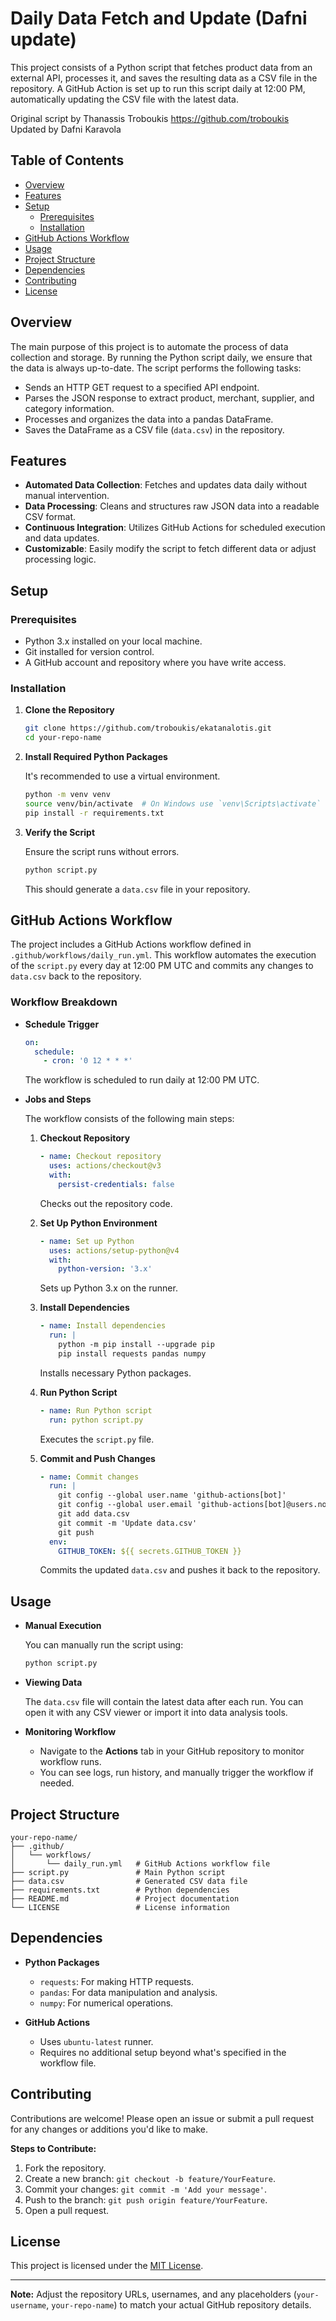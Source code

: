 # Daily Data Fetch and Update (Dafni update)

This project consists of a Python script that fetches product data from an external API, processes it, and saves the resulting data as a CSV file in the repository. A GitHub Action is set up to run this script daily at 12:00 PM, automatically updating the CSV file with the latest data.

Original script by Thanassis Troboukis https://github.com/troboukis
Updated by Dafni Karavola

## Table of Contents

- [Overview](#overview)
- [Features](#features)
- [Setup](#setup)
  - [Prerequisites](#prerequisites)
  - [Installation](#installation)
- [GitHub Actions Workflow](#github-actions-workflow)
- [Usage](#usage)
- [Project Structure](#project-structure)
- [Dependencies](#dependencies)
- [Contributing](#contributing)
- [License](#license)

## Overview

The main purpose of this project is to automate the process of data collection and storage. By running the Python script daily, we ensure that the data is always up-to-date. The script performs the following tasks:

- Sends an HTTP GET request to a specified API endpoint.
- Parses the JSON response to extract product, merchant, supplier, and category information.
- Processes and organizes the data into a pandas DataFrame.
- Saves the DataFrame as a CSV file (`data.csv`) in the repository.

## Features

- **Automated Data Collection**: Fetches and updates data daily without manual intervention.
- **Data Processing**: Cleans and structures raw JSON data into a readable CSV format.
- **Continuous Integration**: Utilizes GitHub Actions for scheduled execution and data updates.
- **Customizable**: Easily modify the script to fetch different data or adjust processing logic.

## Setup

### Prerequisites

- Python 3.x installed on your local machine.
- Git installed for version control.
- A GitHub account and repository where you have write access.

### Installation

1. **Clone the Repository**

   ```bash
   git clone https://github.com/troboukis/ekatanalotis.git
   cd your-repo-name
   ```

2. **Install Required Python Packages**

   It's recommended to use a virtual environment.

   ```bash
   python -m venv venv
   source venv/bin/activate  # On Windows use `venv\Scripts\activate`
   pip install -r requirements.txt
   ```

3. **Verify the Script**

   Ensure the script runs without errors.

   ```bash
   python script.py
   ```

   This should generate a `data.csv` file in your repository.

## GitHub Actions Workflow

The project includes a GitHub Actions workflow defined in `.github/workflows/daily_run.yml`. This workflow automates the execution of the `script.py` every day at 12:00 PM UTC and commits any changes to `data.csv` back to the repository.

### Workflow Breakdown

- **Schedule Trigger**

  ```yaml
  on:
    schedule:
      - cron: '0 12 * * *'
  ```

  The workflow is scheduled to run daily at 12:00 PM UTC.

- **Jobs and Steps**

  The workflow consists of the following main steps:

  1. **Checkout Repository**

     ```yaml
     - name: Checkout repository
       uses: actions/checkout@v3
       with:
         persist-credentials: false
     ```

     Checks out the repository code.

  2. **Set Up Python Environment**

     ```yaml
     - name: Set up Python
       uses: actions/setup-python@v4
       with:
         python-version: '3.x'
     ```

     Sets up Python 3.x on the runner.

  3. **Install Dependencies**

     ```yaml
     - name: Install dependencies
       run: |
         python -m pip install --upgrade pip
         pip install requests pandas numpy
     ```

     Installs necessary Python packages.

  4. **Run Python Script**

     ```yaml
     - name: Run Python script
       run: python script.py
     ```

     Executes the `script.py` file.

  5. **Commit and Push Changes**

     ```yaml
     - name: Commit changes
       run: |
         git config --global user.name 'github-actions[bot]'
         git config --global user.email 'github-actions[bot]@users.noreply.github.com'
         git add data.csv
         git commit -m 'Update data.csv'
         git push
       env:
         GITHUB_TOKEN: ${{ secrets.GITHUB_TOKEN }}
     ```

     Commits the updated `data.csv` and pushes it back to the repository.

## Usage

- **Manual Execution**

  You can manually run the script using:

  ```bash
  python script.py
  ```

- **Viewing Data**

  The `data.csv` file will contain the latest data after each run. You can open it with any CSV viewer or import it into data analysis tools.

- **Monitoring Workflow**

  - Navigate to the **Actions** tab in your GitHub repository to monitor workflow runs.
  - You can see logs, run history, and manually trigger the workflow if needed.

## Project Structure

```
your-repo-name/
├── .github/
│   └── workflows/
│       └── daily_run.yml   # GitHub Actions workflow file
├── script.py               # Main Python script
├── data.csv                # Generated CSV data file
├── requirements.txt        # Python dependencies
├── README.md               # Project documentation
└── LICENSE                 # License information
```

## Dependencies

- **Python Packages**

  - `requests`: For making HTTP requests.
  - `pandas`: For data manipulation and analysis.
  - `numpy`: For numerical operations.

- **GitHub Actions**

  - Uses `ubuntu-latest` runner.
  - Requires no additional setup beyond what's specified in the workflow file.

## Contributing

Contributions are welcome! Please open an issue or submit a pull request for any changes or additions you'd like to make.

**Steps to Contribute:**

1. Fork the repository.
2. Create a new branch: `git checkout -b feature/YourFeature`.
3. Commit your changes: `git commit -m 'Add your message'`.
4. Push to the branch: `git push origin feature/YourFeature`.
5. Open a pull request.

## License

This project is licensed under the [MIT License](LICENSE).

---

**Note:** Adjust the repository URLs, usernames, and any placeholders (`your-username`, `your-repo-name`) to match your actual GitHub repository details.
